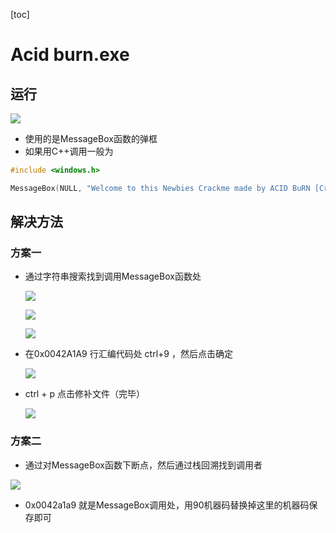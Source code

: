 [toc]

# Acid burn.exe

## 运行

![](https://i.loli.net/2021/09/21/dIVM5zs9rbgoJut.png)

- 使用的是MessageBox函数的弹框
- 如果用C++调用一般为

```C++
#include <windows.h>

MessageBox(NULL, "Welcome to this Newbies Crackme made by ACID BuRN [CrackerWoRID]","hello you have to kill me!",MB_OK);
```

## 解决方法

### 方案一

- 通过字符串搜索找到调用MessageBox函数处

  ![](https://i.loli.net/2021/09/21/NmTbktMEFHfLXp7.png)

  ![](https://i.loli.net/2021/09/21/KkWMvmXJnygihVj.png)

  ![](https://i.loli.net/2021/09/21/tUnoaq7HNkQg8mB.png)

- 在0x0042A1A9 行汇编代码处 ctrl+9 ，然后点击确定

  ![](https://i.loli.net/2021/09/21/x2iy9wEfW3K6RAp.png)

- ctrl + p 点击修补文件（完毕）

  ![](https://i.loli.net/2021/09/21/vPV4cRpbIsj7LUC.png)

### 方案二

- 通过对MessageBox函数下断点，然后通过栈回溯找到调用者

![](https://i.loli.net/2021/09/22/YaV8ZjdHenRruXS.png)

- 0x0042a1a9 就是MessageBox调用处，用90机器码替换掉这里的机器码保存即可
